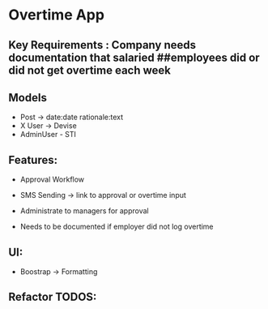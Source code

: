 # Overtime App

## Key Requirements : Company needs documentation that salaried ##employees did or did not get overtime each week

## Models

* Post -> date:date rationale:text
*  X User -> Devise
* AdminUser - STI


## Features:
* Approval Workflow

* SMS Sending -> link to approval or overtime input
* Administrate to managers for approval
* Needs to be documented if employer did not log overtime

## UI:
* Boostrap -> Formatting


## Refactor TODOS:
